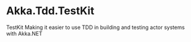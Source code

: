 # Akka.Tdd.TestKit
TestKit Making it easier to use TDD in building and testing actor systems with Akka.NET
